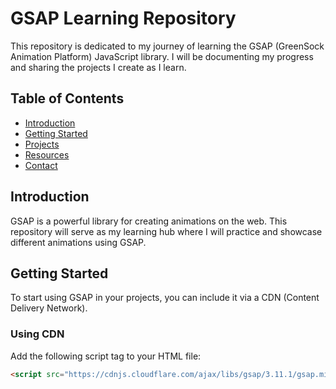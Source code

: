 # GSAP Learning Repository

This repository is dedicated to my journey of learning the GSAP (GreenSock Animation Platform) JavaScript library. I will be documenting my progress and sharing the projects I create as I learn.

## Table of Contents

- [Introduction](#introduction)
- [Getting Started](#getting-started)
- [Projects](#projects)
- [Resources](#resources)
- [Contact](#contact)

## Introduction

GSAP is a powerful library for creating animations on the web. This repository will serve as my learning hub where I will practice and showcase different animations using GSAP.

## Getting Started

To start using GSAP in your projects, you can include it via a CDN (Content Delivery Network).

### Using CDN

Add the following script tag to your HTML file:

```html
<script src="https://cdnjs.cloudflare.com/ajax/libs/gsap/3.11.1/gsap.min.js"></script>
